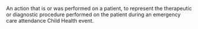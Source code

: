 An action that is or was performed on a patient, to represent the therapeutic or diagnostic procedure performed on the patient during an emergency care attendance Child Health event.